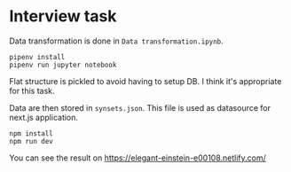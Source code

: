 # Interview task

Data transformation is done in `Data transformation.ipynb`.

```
pipenv install
pipenv run jupyter notebook
```

Flat structure is pickled to avoid having to setup DB. I think it's appropriate for this task.

Data are then stored in `synsets.json`. This file is used as datasource for next.js application.

```
npm install
npm run dev
```

You can see the result on https://elegant-einstein-e00108.netlify.com/
